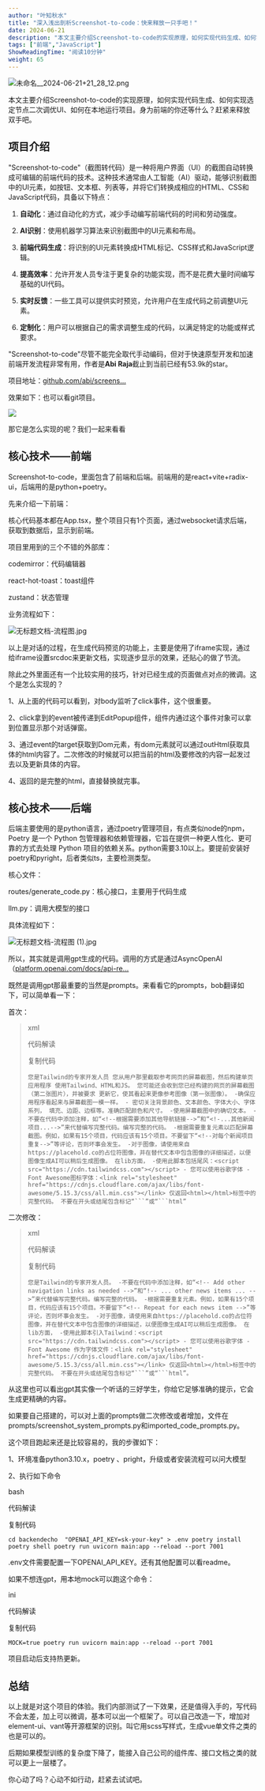 ```yaml
---
author: "叶知秋水"
title: "深入浅出剖析Screenshot-to-code：快来释放一只手吧！"
date: 2024-06-21
description: "本文主要介绍Screenshot-to-code的实现原理，如何实现代码生成、如何实现选定节点二次调优UI、如何在本地运行项目。身为前端的你还等什么？赶紧来释放双手吧。"
tags: ["前端","JavaScript"]
ShowReadingTime: "阅读10分钟"
weight: 65
---
```

![未命名__2024-06-21+21_28_12.png](https://p3-juejin.byteimg.com/tos-cn-i-k3u1fbpfcp/eedadc97aaba4d6686a2b255ac64af7d~tplv-k3u1fbpfcp-jj-mark:3024:0:0:0:q75.awebp#?w=1080&h=459&s=288598&e=png&b=ffffff)

本文主要介绍Screenshot-to-code的实现原理，如何实现代码生成、如何实现选定节点二次调优UI、如何在本地运行项目。身为前端的你还等什么？赶紧来释放双手吧。

项目介绍
----

"Screenshot-to-code"（截图转代码）是一种将用户界面（UI）的截图自动转换成可编辑的前端代码的技术。这种技术通常由人工智能（AI）驱动，能够识别截图中的UI元素，如按钮、文本框、列表等，并将它们转换成相应的HTML、CSS和JavaScript代码，具备以下特点：

1.  **自动化**：通过自动化的方式，减少手动编写前端代码的时间和劳动强度。
    
2.  **AI识别**：使用机器学习算法来识别截图中的UI元素和布局。
    
3.  **前端代码生成**：将识别的UI元素转换成HTML标记、CSS样式和JavaScript逻辑。
    
4.  **提高效率**：允许开发人员专注于更复杂的功能实现，而不是花费大量时间编写基础的UI代码。
    
5.  **实时反馈**：一些工具可以提供实时预览，允许用户在生成代码之前调整UI元素。
    
6.  **定制化**：用户可以根据自己的需求调整生成的代码，以满足特定的功能或样式要求。
    

"Screenshot-to-code"尽管不能完全取代手动编码，但对于快速原型开发和加速前端开发流程非常有用，作者是**Abi Raja**截止到当前已经有53.9k的star。

项目地址：[github.com/abi/screens…](https://link.juejin.cn?target=https%3A%2F%2Fgithub.com%2Fabi%2Fscreenshot-to-code "https://github.com/abi/screenshot-to-code")

效果如下：也可以看git项目。

![](https://p6-juejin.byteimg.com/tos-cn-i-k3u1fbpfcp/10c0dcb3c40c49df9223c4f01eb9d0d5~tplv-k3u1fbpfcp-jj-mark:3024:0:0:0:q75.awebp#?w=1232&h=720&s=5351923&e=gif&f=341&b=f9f8f5)

那它是怎么实现的呢？我们一起来看看

核心技术——前端
--------

Screenshot-to-code，里面包含了前端和后端。前端用的是react+vite+radix-ui，后端用的是python+poetry。

先来介绍一下前端：

核心代码基本都在App.tsx，整个项目只有1个页面，通过websocket请求后端，获取到数据后，显示到前端。

项目里用到的三个不错的外部库：

codemirror：代码编辑器

react-hot-toast：toast组件

zustand：状态管理

业务流程如下：

![无标题文档-流程图.jpg](https://p3-juejin.byteimg.com/tos-cn-i-k3u1fbpfcp/fefe53cdb3b44d689c3503d837b8babc~tplv-k3u1fbpfcp-jj-mark:3024:0:0:0:q75.awebp#?w=1011&h=2331&s=130024&e=png&b=ffffff)

以上是对话的过程，在生成代码预览的功能上，主要是使用了iframe实现，通过给iframe设置srcdoc来更新文档，实现逐步显示的效果，还贴心的做了节流。

除此之外里面还有一个比较实用的技巧，针对已经生成的页面做点对点的微调。这个是怎么实现的？

1、从上面的代码可以看到，对body监听了click事件，这个很重要。

2、click拿到的event被传递到EditPopup组件，组件内通过这个事件对象可以拿到位置显示那个对话弹窗。

3、通过event的target获取到Dom元素，有dom元素就可以通过outHtml获取具体的html内容了。二次修改的时候就可以把当前的html及要修改的内容一起发过去以及更新具体的内容。

4、返回的是完整的html，直接替换就完事。

核心技术——后端
--------

后端主要使用的是python语言，通过poetry管理项目，有点类似node的npm，Poetry 是一个 Python 包管理器和依赖管理器，它旨在提供一种更人性化、更可靠的方式去处理 Python 项目的依赖关系。python需要3.10以上。要提前安装好poetry和pyright，后者类似ts，主要检测类型。

核心文件：

routes/generate\_code.py：核心接口，主要用于代码生成

llm.py：调用大模型的接口

具体流程如下：

![无标题文档-流程图 (1).jpg](https://p3-juejin.byteimg.com/tos-cn-i-k3u1fbpfcp/3d0114e945974c51ac5235cea8b15888~tplv-k3u1fbpfcp-jj-mark:3024:0:0:0:q75.awebp#?w=411&h=2331&s=79556&e=png&b=ffffff)

所以，其实就是调用gpt生成的代码。调用的方式是通过AsyncOpenAI（[platform.openai.com/docs/api-re…](https://link.juejin.cn?target=https%3A%2F%2Fplatform.openai.com%2Fdocs%2Fapi-reference%2Fchat%2Fcreate%25EF%25BC%2589%25E3%2580%2582 "https://platform.openai.com/docs/api-reference/chat/create%EF%BC%89%E3%80%82")

既然是调用gpt那最重要的当然是prompts。来看看它的prompts，bob翻译如下，可以简单看一下：

首次：

> xml
> 
>  代码解读
> 
> 复制代码
> 
> `您是Tailwind的专家开发人员 您从用户那里截取参考网页的屏幕截图，然后构建单页应用程序 使用Tailwind、HTML和JS。 您可能还会收到您已经构建的网页的屏幕截图（第二张图片），并被要求 更新它，使其看起来更像参考图像（第一张图像）。 -确保应用程序看起来与屏幕截图一模一样。 - 密切关注背景颜色、文本颜色、字体大小、字体系列， 填充、边距、边框等。准确匹配颜色和尺寸。 -使用屏幕截图中的确切文本。 -不要在代码中添加注释，如“<!--根据需要添加其他导航链接-->”和“<!-...其他新闻项目...-->”来代替编写完整代码。编写完整的代码。 -根据需要重复元素以匹配屏幕截图。例如，如果有15个项目，代码应该有15个项目。不要留下“<!--对每个新闻项目重复-->”等评论，否则坏事会发生。 -对于图像，请使用来自https://placehold.co的占位符图像，并在替代文本中包含图像的详细描述，以便图像生成AI可以稍后生成图像。 在lib方面， -使用此脚本包括尾风：<script src="https://cdn.tailwindcss.com"></script> - 您可以使用谷歌字体 - Font Awesome图标字体：<link rel="stylesheet" href="https://cdnjs.cloudflare.com/ajax/libs/font-awesome/5.15.3/css/all.min.css"></link> 仅返回<html></html>标签中的完整代码。 不要在开头或结尾包含标记“```”或“```html”`

二次修改：

> xml
> 
>  代码解读
> 
> 复制代码
> 
> `您是Tailwind的专家开发人员。 -不要在代码中添加注释，如“<!-- Add other navigation links as needed -->”和“!-- ... other news items ... -->”来代替编写完整代码。编写完整的代码。 -根据需要重复元素。例如，如果有15个项目，代码应该有15个项目。不要留下“<!-- Repeat for each news item -->”等评论，否则坏事会发生。 -对于图像，请使用来自https://placehold.co的占位符图像，并在替代文本中包含图像的详细描述，以便图像生成AI可以稍后生成图像。 在lib方面， -使用此脚本引入Tailwind：<script src="https://cdn.tailwindcss.com"></script> - 您可以使用谷歌字体 - Font Awesome 作为字体文件：<link rel="stylesheet" href="https://cdnjs.cloudflare.com/ajax/libs/font-awesome/5.15.3/css/all.min.css"></link> 仅返回<html></html>标签中的完整代码。 不要在开头或结尾包含标记“```”或“```html”。`

从这里也可以看出gpt其实像一个听话的三好学生，你给它足够准确的提示，它会生成更精确的内容。

如果要自己搭建的，可以对上面的prompts做二次修改或者增加，文件在prompts/screenshot\_system\_prompts.py和imported\_code\_prompts.py。

这个项目跑起来还是比较容易的，我的步骤如下：

1、环境准备python3.10.x，poetry 、pright，升级或者安装流程可以问大模型

2、执行如下命令

bash

 代码解读

复制代码

`cd backendecho  "OPENAI_API_KEY=sk-your-key" > .env poetry install poetry shell poetry run uvicorn main:app --reload --port 7001`

.env文件需要配置一下OPENAI\_API\_KEY。还有其他配置可以看readme。

如果不想连gpt，用本地mock可以跑这个命令：

ini

 代码解读

复制代码

`MOCK=true poetry run uvicorn main:app --reload --port 7001`

项目启动后支持热更新。

总结
--

以上就是对这个项目的体验。我们内部测试了一下效果，还是值得入手的，写代码不会太差，加上可以微调，基本可以出一个框架了。可以自己改造一下，增加对element-ui、vant等开源框架的识别。叫它用scss写样式，生成vue单文件之类的也是可以的。

后期如果模型训练的复杂度下降了，能接入自己公司的组件库、接口文档之类的就可以更上一层楼了。

你心动了吗？心动不如行动，赶紧去试试吧。